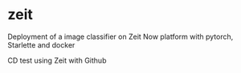 # zeit
Deployment of a image classifier on Zeit Now platform with pytorch, Starlette and docker

CD test using Zeit with Github
